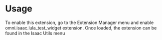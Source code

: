 # Usage

To enable this extension, go to the Extension Manager menu and enable omni.isaac.lula_test_widget extension. Once loaded, the extension can be found in the Isaac Utils menu

